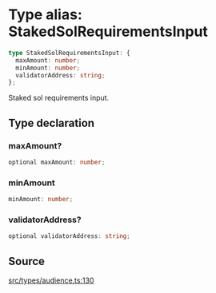 # Type alias: StakedSolRequirementsInput

```ts
type StakedSolRequirementsInput: {
  maxAmount: number;
  minAmount: number;
  validatorAddress: string;
};
```

Staked sol requirements input.

## Type declaration

### maxAmount?

```ts
optional maxAmount: number;
```

### minAmount

```ts
minAmount: number;
```

### validatorAddress?

```ts
optional validatorAddress: string;
```

## Source

[src/types/audience.ts:130](https://github.com/torque-labs/torque-ts-sdk/blob/2e5f57950645ce53fe6b770ba8048e80e413132e/src/types/audience.ts#L130)

